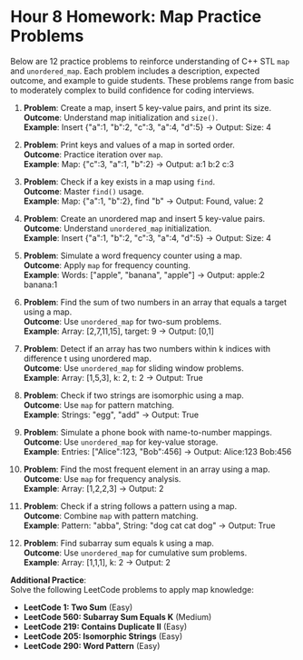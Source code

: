 # Hour 8 Homework: Map Practice Problems

Below are 12 practice problems to reinforce understanding of C++ STL `map` and `unordered_map`. Each problem includes a description, expected outcome, and example to guide students. These problems range from basic to moderately complex to build confidence for coding interviews.

1. **Problem**: Create a map, insert 5 key-value pairs, and print its size.  
   **Outcome**: Understand map initialization and `size()`.  
   **Example**: Insert {"a":1, "b":2, "c":3, "a":4, "d":5} → Output: Size: 4  

2. **Problem**: Print keys and values of a map in sorted order.  
   **Outcome**: Practice iteration over `map`.  
   **Example**: Map: {"c":3, "a":1, "b":2} → Output: a:1 b:2 c:3  

3. **Problem**: Check if a key exists in a map using `find`.  
   **Outcome**: Master `find()` usage.  
   **Example**: Map: {"a":1, "b":2}, find "b" → Output: Found, value: 2  

4. **Problem**: Create an unordered map and insert 5 key-value pairs.  
   **Outcome**: Understand `unordered_map` initialization.  
   **Example**: Insert {"a":1, "b":2, "c":3, "a":4, "d":5} → Output: Size: 4  

5. **Problem**: Simulate a word frequency counter using a map.  
   **Outcome**: Apply `map` for frequency counting.  
   **Example**: Words: ["apple", "banana", "apple"] → Output: apple:2 banana:1  

6. **Problem**: Find the sum of two numbers in an array that equals a target using a map.  
   **Outcome**: Use `unordered_map` for two-sum problems.  
   **Example**: Array: [2,7,11,15], target: 9 → Output: [0,1]  

7. **Problem**: Detect if an array has two numbers within k indices with difference t using unordered map.  
   **Outcome**: Use `unordered_map` for sliding window problems.  
   **Example**: Array: [1,5,3], k: 2, t: 2 → Output: True  

8. **Problem**: Check if two strings are isomorphic using a map.  
   **Outcome**: Use `map` for pattern matching.  
   **Example**: Strings: "egg", "add" → Output: True  

9. **Problem**: Simulate a phone book with name-to-number mappings.  
   **Outcome**: Use `unordered_map` for key-value storage.  
   **Example**: Entries: ["Alice":123, "Bob":456] → Output: Alice:123 Bob:456  

10. **Problem**: Find the most frequent element in an array using a map.  
    **Outcome**: Use `map` for frequency analysis.  
    **Example**: Array: [1,2,2,3] → Output: 2  

11. **Problem**: Check if a string follows a pattern using a map.  
    **Outcome**: Combine `map` with pattern matching.  
    **Example**: Pattern: "abba", String: "dog cat cat dog" → Output: True  

12. **Problem**: Find subarray sum equals k using a map.  
    **Outcome**: Use `unordered_map` for cumulative sum problems.  
    **Example**: Array: [1,1,1], k: 2 → Output: 2  

**Additional Practice**:  
Solve the following LeetCode problems to apply map knowledge:  
- **LeetCode 1: Two Sum** (Easy)  
- **LeetCode 560: Subarray Sum Equals K** (Medium)  
- **LeetCode 219: Contains Duplicate II** (Easy)  
- **LeetCode 205: Isomorphic Strings** (Easy)  
- **LeetCode 290: Word Pattern** (Easy)